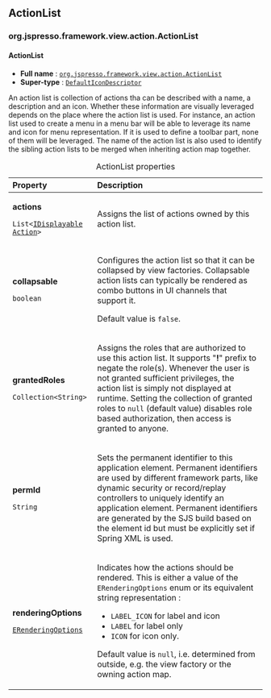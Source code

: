 ## ActionList

### org.jspresso.framework.view.action.ActionList
<a name="org.jspresso.framework.view.action.ActionList"></a>
#### ActionList

+ **Full name** : [`org.jspresso.framework.view.action.ActionList`](http://www.jspresso.org/external/maven-site/apidocs/org/jspresso/framework/view/action/ActionList.html)
+ **Super-type** : [`DefaultIconDescriptor`](#org.jspresso.framework.util.descriptor.DefaultIconDescriptor)



An action list is collection of actions tha can be described with a name, a
 description and an icon. Whether these information are visually leveraged
 depends on the place where the action list is used. For instance, an action
 list used to create a menu in a menu bar will be able to leverage its name and
 icon for menu representation. If it is used to define a toolbar part, none of
 them will be leveraged. The name of the action list is also used to identify
 the sibling action lists to be merged when inheriting action map together.



<table>
<caption>ActionList properties</caption>
<colgroup>
<col width="33%" />
<col width="66%" />
</colgroup>
<thead>
<tr class="header">
<th align="left">Property</th>
<th align="left">Description</th>
</tr>
</thead>
<tbody>
<tr class="odd">
<td align="left"><p><strong>actions</strong></p><p><code>List&#x200B;&lt;&#x200B;<a href="http://www.jspresso.org/external/maven-site/apidocs/org/jspresso/framework/view/action/IDisplayableAction.html">IDisplayable&#x200B;Action</a>&#x200B;&gt;&#x200B;</code></p></td>
<td><p>Assigns the list of actions owned by this action list.</p></td>
</tr>
<tr class="even">
<td align="left"><p><strong>collapsable</strong></p><p><code>boolean</code></p></td>
<td><p>Configures the action list so that it can be collapsed by view factories.
 Collapsable action lists can typically be rendered as combo buttons in UI
 channels that support it.
 <p>
 Default value is <code>false</code>.</p></td>
</tr>
<tr class="odd">
<td align="left"><p><strong>grantedRoles</strong></p><p><code>Collection&#x200B;&lt;&#x200B;String&#x200B;&gt;&#x200B;</code></p></td>
<td><p>Assigns the roles that are authorized to use this action list. It supports
 &quot;<b>!</b>&quot; prefix to negate the role(s). Whenever the user is not
 granted sufficient privileges, the action list is simply not displayed at
 runtime. Setting the collection of granted roles to <code>null</code>
 (default value) disables role based authorization, then access is granted
 to anyone.</p></td>
</tr>
<tr class="even">
<td align="left"><p><strong>permId</strong></p><p><code>String</code></p></td>
<td><p>Sets the permanent identifier to this application element. Permanent
 identifiers are used by different framework parts, like dynamic security or
 record/replay controllers to uniquely identify an application element.
 Permanent identifiers are generated by the SJS build based on the element
 id but must be explicitly set if Spring XML is used.</p></td>
</tr>
<tr class="odd">
<td align="left"><p><strong>renderingOptions</strong></p><p><code><a href="http://www.jspresso.org/external/maven-site/apidocs/org/jspresso/framework/util/gui/ERenderingOptions.html">ERendering&#x200B;Options</a></code></p></td>
<td><p>Indicates how the actions should be rendered. This is either a value of the
 <code>ERenderingOptions</code> enum or its equivalent string representation
 :
 <ul>
 <li><code>LABEL_ICON</code> for label and icon</li>
 <li><code>LABEL</code> for label only</li>
 <li><code>ICON</code> for icon only.</li>
 </ul>
 <p>
 Default value is <code>null</code>, i.e. determined from outside, e.g. the
 view factory or the owning action map.</p></td>
</tr>
</tbody>
</table>


